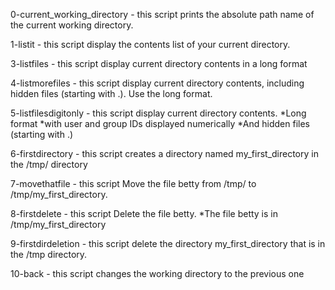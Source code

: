 0-current_working_directory - this script prints the absolute path name of the current working directory.

1-listit - this script display the contents list of your current directory.

3-listfiles - this script display current directory contents in a long format

4-listmorefiles - this script display  current directory contents, including hidden files (starting with .). Use the long format.

5-listfilesdigitonly - this script display  current directory contents.
*Long format
*with user and group IDs displayed numerically
*And hidden files (starting with .)

 6-firstdirectory - this script creates a directory named my_first_directory in the /tmp/ directory 

 7-movethatfile - this script Move the file betty from /tmp/ to /tmp/my_first_directory.

 8-firstdelete - this script Delete the file betty.
*The file betty is in /tmp/my_first_directory

9-firstdirdeletion - this script delete the directory my_first_directory that is in the /tmp directory.

10-back - this script changes the working directory to the previous one